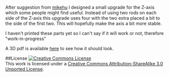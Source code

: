 After suggestion from [mikehu](http://www.thingiverse.com/mikehu/) I designed a small upgrade for the Z-axis which some people might find useful. Instead of using two rods on each side of the Z-axis this upgrade uses four with the two extra placed a bit to the side of the first two. This will hopefully make the axis a bit more stable.  

I haven't printed these parts yet so I can't say if it will work or not, therefore "work-in-progress"  

A 3D pdf is available [here](https://github.com/hampussandberg/RodBot-3D-Printer/raw/master/Development/Quad%20Z-axis/Quad%20Z-Axis.PDF) to see how it should look.

##License
<a rel="license" href="http://creativecommons.org/licenses/by-sa/3.0/"><img alt="Creative Commons License" style="border-width:0" src="http://i.creativecommons.org/l/by-sa/3.0/88x31.png" /></a><br />This work is licensed under a <a rel="license" href="http://creativecommons.org/licenses/by-sa/3.0/">Creative Commons Attribution-ShareAlike 3.0 Unported License</a>.